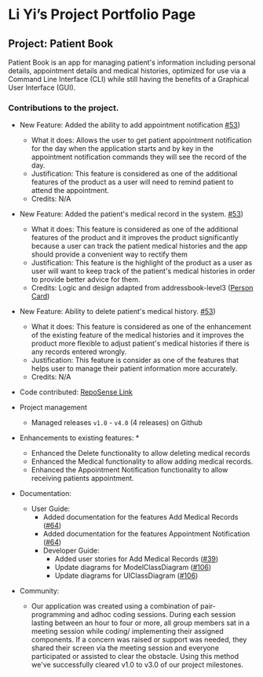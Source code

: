 # Li Yi’s Project Portfolio Page

## Project: Patient Book 
Patient Book is an app for managing patient's information including personal details, appointment details and  medical histories, optimized for use via a Command Line Interface (CLI) while still having the benefits of a Graphical User Interface (GUI).

### Contributions to the project.


* New Feature: Added the ability to add appointment notification [#53](https://github.com/AY2021S2-TIC4002-F18-4/tp2/pull/53)) 
  * What it does: Allows the user to get patient appointment notification for the day when the application starts and by key in the appointment notification commands they will see the record of the day.
  * Justification: This feature is considered as one of the additional features of the product as a user will need to remind patient to attend the appointment.
  * Credits: N/A
  
* New Feature: Added the patient's medical record in the system. [#53](https://github.com/AY2021S2-TIC4002-F18-4/tp2/pull/53))
  * What it does: This feature is considered as one of the additional features of the product and it improves the product significantly because a user can track the patient medical histories and the app should provide a convenient way to rectify them
  * Justification: This feature is the highlight of the product as a user as user will want to keep track of the patient's medical histories in order to provide better advice for them.
  * Credits: Logic and design adapted from addressbook-level3 ([Person Card](https://github.com/se-edu/addressbook-level3/blob/master/src/main/java/seedu/address/ui/PersonCard.java))
       
* New Feature: Ability to delete patient's medical history. [#53](https://github.com/AY2021S2-TIC4002-F18-4/tp2/pull/53))

  * What it does: This feature is considered as one of the enhancement of the existing feature of the medical histories and it improves the product more flexible to adjust patient's medical histories if there is any records entered wrongly.
  * Justification: This feature is consider as one of the features that helps user to manage their patient information more accurately.
  * Credits: N/A      

* Code contributed: [RepoSense Link](https://nus-tic4002-ay2021s2.github.io/tp-dashboard/?search=&sort=groupTitle&sortWithin=title&timeframe=commit&mergegroup=&groupSelect=groupByRepos&breakdown=true&checkedFileTypes=docs~functional-code~test-code~other&since=)
 
* Project management
  * Managed releases ```v1.0``` - ```v4.0``` (4 releases) on Github
 
* Enhancements to existing features:
  * 
  * Enhanced the Delete functionality to allow deleting medical records
  * Enhanced the Medical functionality to allow adding medical records.
  * Enhanced the Appointment Notification functionality to allow receiving patients appointment.

* Documentation:
  * User Guide:
    * Added documentation for the features Add Medical Records ([#64](https://github.com/AY2021S2-TIC4002-F18-4/tp2/pull/64))
    * Added documentation for the features Appointment Notification ([#64](https://github.com/AY2021S2-TIC4002-F18-4/tp2/pull/64))
    * Developer Guide:
      * Added user stories for Add Medical Records ([#39](https://github.com/AY2021S2-TIC4002-F18-4/tp2/pull/38))
      * Update diagrams for ModelClassDiagram ([#106](https://github.com/AY2021S2-TIC4002-F18-4/tp2/pull/106))
      * Update diagrams for UIClassDiagram ([#106](https://github.com/AY2021S2-TIC4002-F18-4/tp2/pull/106))
* Community:
  * Our application was created using a combination of pair-programming and adhoc coding sessions. During each session lasting between an hour to four or more, all group members sat in a meeting session while coding/ implementing their assigned components. If a concern was raised or support was needed, they shared their screen via the meeting session and everyone participated or assisted to clear the obstacle. Using this method we've successfully cleared v1.0 to v3.0 of our project milestones. 
